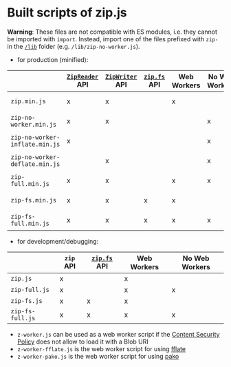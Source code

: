 # Built scripts of zip.js

**Warning**: These files are not compatible with ES modules, i.e. they cannot be imported with `import`. Instead, import one of the files prefixed with `zip-` in the [`/lib`](../lib) folder (e.g. `/lib/zip-no-worker.js`).

- for production (minified):

|                                | [`ZipReader`](https://gildas-lormeau.github.io/zip.js/api/classes/ZipReader.html) API | [`ZipWriter`](https://gildas-lormeau.github.io/zip.js/api/classes/ZipWriter.html) API | [`zip.fs`](https://gildas-lormeau.github.io/zip.js/api/classes/FS.html) API | Web Workers | No Web Workers | Usage                                                 |
|--------------------------------|-----------------|-----------------|--------------|-------------|----------------|-------------------------------------------------------|
| `zip.min.js`                   |               x |               x |              |           x |                | compression/decompression with web workers            |
| `zip-no-worker.min.js`         |               x |               x |              |             |              x | compression/decompression without web workers         |
| `zip-no-worker-inflate.min.js` |               x |                 |              |             |              x | decompression without web workers                     |
| `zip-no-worker-deflate.min.js` |                 |               x |              |             |              x | compression without web workers                       |
| `zip-full.min.js`              |               x |               x |              |           x |              x | compression/decompression with or without web workers |
| `zip-fs.min.js`                |               x |               x |            x |           x |                | compression/decompression with web workers            |
| `zip-fs-full.min.js`           |               x |               x |            x |           x |              x | compression/decompression with or without web workers |

- for development/debugging:

|                       | `zip` API | [`zip.fs`](https://gildas-lormeau.github.io/zip.js/api/classes/FS.html) API | Web Workers | No Web Workers | 
|-----------------------|-----------|--------------|-------------|----------------|
| `zip.js`              |         x |              |           x |                |
| `zip-full.js`         |         x |              |           x |              x |
| `zip-fs.js`           |         x |            x |           x |                |
| `zip-fs-full.js`      |         x |            x |           x |              x |

- `z-worker.js` can be used as a web worker script if the [Content Security Policy](https://developer.mozilla.org/docs/Web/HTTP/CSP) does not allow to load it with a Blob URI
- `z-worker-fflate.js` is the web worker script for using [fflate](https://gildas-lormeau.github.io/zip.js/core-api.html#alternative-codec-fflate)
- `z-worker-pako.js` is the web worker script for using [pako](https://gildas-lormeau.github.io/zip.js/core-api.html#alternative-codec-pako)
